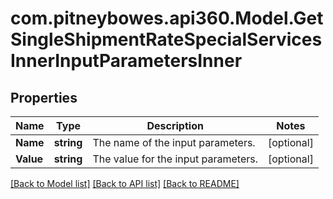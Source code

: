 # com.pitneybowes.api360.Model.GetSingleShipmentRateSpecialServicesInnerInputParametersInner

## Properties

Name | Type | Description | Notes
------------ | ------------- | ------------- | -------------
**Name** | **string** | The name of the input parameters. | [optional] 
**Value** | **string** | The value for the input parameters. | [optional] 

[[Back to Model list]](../../README.md#documentation-for-models) [[Back to API list]](../../README.md#documentation-for-api-endpoints) [[Back to README]](../../README.md)

